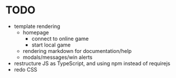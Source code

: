 # TODO

- template rendering
    * homepage
        * connect to online game
        * start local game
    * rendering markdown for documentation/help
    * modals/messages/win alerts
- restructure JS as TypeScript, and using npm instead of requirejs
- redo CSS

